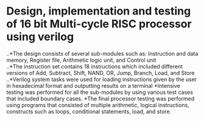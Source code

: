 # Design, implementation and testing of 16 bit Multi-cycle RISC processor using verilog

..*The design consists of several sub-modules such as: Instruction and data memory, Register file, Arithmetic logic unit, and Control unit<br/>
..*The instruction set contains 18 instructions which included different versions of Add, Subtract, Shift, NAND, OR, Jump, Branch, Load, and Store
..*Verilog system tasks were used for loading instructions given by the user in hexadecimal format and outputting results on a terminal
*Intensive testing was performed for all the sub-modules by using various test cases that included boundary cases.
*The final processor testing was performed using programs that consisted of multiple arithmetic, logical instructions, constructs such as loops, conditional statements, load, and store.
